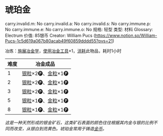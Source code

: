 # 琥珀金

carry.invalid.m: No
carry.invalid.a: No
carry.invalid.s: No
carry.immune.p: No
carry.immune.e: No
carry.immune.o: No
规格: 轻型
类型: 材料
Glossary: Electrum
价值: 85银币
Creator: William Pucs (https://www.notion.so/William-Pucs-1c5d619a067b80acab49f60859dddd55?pvs=21)

<aside>

冶炼：[施展](https://www.notion.so/1b3d619a067b80f38dccf027f026b32f?pvs=21)[冶金学](https://www.notion.so/1d4d619a067b8050bb96cde95147e0a7?pvs=21)，[使用](https://www.notion.so/1b3d619a067b80bbbbacd6817c707325?pvs=21)[冶金工具](%E5%86%B6%E9%87%91%E5%B7%A5%E5%85%B7%201d4d619a067b8092b3e9fda42e4da44e.md)×1，[消耗](https://www.notion.so/1b3d619a067b80789d16e44120e1be39?pvs=21)此物品，耗时1小时

| **难度** | 冶金成品 |
| --- | --- |
| 1 | [银粒](%E9%93%B6%E7%B2%92%201d4d619a067b8053b762c0b273b821f1.md)×2🅟、[金粒](%E9%87%91%E7%B2%92%201d4d619a067b8000a3f4e6e57ffaec9b.md)×1🅟 |
| 2 | [银粒](%E9%93%B6%E7%B2%92%201d4d619a067b8053b762c0b273b821f1.md)×2🅟、[金粒](%E9%87%91%E7%B2%92%201d4d619a067b8000a3f4e6e57ffaec9b.md)×1🅟 |
| 3 | [银粒](%E9%93%B6%E7%B2%92%201d4d619a067b8053b762c0b273b821f1.md)×2🅟、[金粒](%E9%87%91%E7%B2%92%201d4d619a067b8000a3f4e6e57ffaec9b.md)×1🅟 |
| 5 | [银粒](%E9%93%B6%E7%B2%92%201d4d619a067b8053b762c0b273b821f1.md)×1🅟、[金粒](%E9%87%91%E7%B2%92%201d4d619a067b8000a3f4e6e57ffaec9b.md)×1🅟 |
| 8 | [银粒](%E9%93%B6%E7%B2%92%201d4d619a067b8053b762c0b273b821f1.md)×1🅟、[金粒](%E9%87%91%E7%B2%92%201d4d619a067b8000a3f4e6e57ffaec9b.md)×1🅟 |
</aside>

*这是一种天然形成的银金矿石，这类矿石表面的颜色往往根据其内金与银的比例不同而改变，从银白到亮黄色。琥珀金常用于铸造[金币](%E9%87%91%E5%B8%81%201bbd619a067b80aaa65bf6793db2cd1f.md)。*